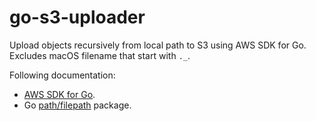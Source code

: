 # go-s3-uploader
Upload objects recursively from local path to S3 using AWS SDK for Go. <br>
Excludes macOS filename that start with `._`.

Following documentation:
* [AWS SDK for Go](https://aws.github.io/aws-sdk-go-v2/docs/sdk-utilities/s3/).
* Go [path/filepath](https://pkg.go.dev/path/filepath) package.